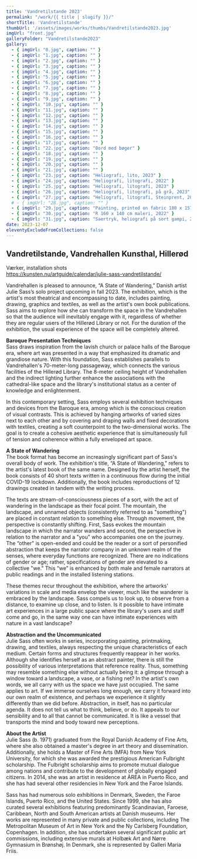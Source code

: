 ```yaml
---
title: 'Vandretilstande 2023'
permalink: "/work/{{ title | slugify }}/"
shortTitle: 'Vandretilstande'
thumbUrl: '/assets/images/works/thumbs/Vandretilstande2023.jpg'
imgUrl: "front.jpg"
galleryFolder: "Vandretilstande2023"
gallery:
  - { imgUrl: "0.jpg", caption: "" }
  - { imgUrl: "1.jpg", caption: "" }
  - { imgUrl: "2.jpg", caption: "" }
  - { imgUrl: "3.jpg", caption: "" }
  - { imgUrl: "4.jpg", caption: "" }
  - { imgUrl: "5.jpg", caption: "" }
  - { imgUrl: "6.jpg", caption: "" }
  - { imgUrl: "7.jpg", caption: "" }
  - { imgUrl: "8.jpg", caption: "" }
  - { imgUrl: "9.jpg", caption: "" }
  - { imgUrl: "10.jpg", caption: "" }
  - { imgUrl: "11.jpg", caption: "" }
  - { imgUrl: "12.jpg", caption: "" }
  - { imgUrl: "13.jpg", caption: "" }
  - { imgUrl: "14.jpg", caption: "" }
  - { imgUrl: "15.jpg", caption: "" }
  - { imgUrl: "16.jpg", caption: "" }
  - { imgUrl: "17.jpg", caption: "" }
  - { imgUrl: "22.jpg", caption: "Bord med bøger" }
  - { imgUrl: "18.jpg", caption: "" }
  - { imgUrl: "19.jpg", caption: "" }
  - { imgUrl: "20.jpg", caption: "" }
  - { imgUrl: "21.jpg", caption: "" }
  - { imgUrl: "23.jpg", caption: "Heliografi, lito, 2023" }
  - { imgUrl: "24.jpg", caption: "Heliografi, litografi, 2022" }
  - { imgUrl: "25.jpg", caption: "Heliografi, litografi, 2023" }
  - { imgUrl: "26.jpg", caption: "Heliografi, litografi, på grå, 2023" }
  - { imgUrl: "27.jpg", caption: "Heliografi, litografi, Steinprent, 2022" }
  # - { imgUrl: "28.jpg", caption: "" }
  - { imgUrl: "29.jpg", caption: "Painting, printed on fabric 180 x 157cm, 2022 nr 3" }
  - { imgUrl: "30.jpg", caption: "R 160 x 140 cm maleri, 2022" }
  - { imgUrl: "31.jpg", caption: "Saertryk, heliografi på sort gampi, 2023. Steinprent" }
date: 2023-12-07
eleventyExcludeFromCollections: false
---
```



<div class="Txt">
  <h2>Vandretilstande, Vandrehallen Kunsthal, Hillerød</h2>
  <p>Værker, installation shots<br/>
  <a href="https://kunsten.nu/artguide/calendar/julie-sass-vandretilstande/" target="_blank">https://kunsten.nu/artguide/calendar/julie-sass-vandretilstande/</a></p>

  Vandrehallen is pleased to announce, “A State of Wandering,” Danish artist Julie Sass’s solo project upcoming in fall 2023. The exhibition, which is the artist's most theatrical and encompassing to date, includes painting, drawing, graphics and textiles, as well as the artist's own book publications. Sass aims to explore how she can transform the space in the Vandrehallen so that the audience will inevitably engage with it, regardless of whether they are regular users of the Hillerød Library or not. For the duration of the exhibition, the usual experience of the space will be completely altered.


  <p><strong>Baroque Presentation Techniques</strong><br/>
  Sass draws inspiration from the lavish church or palace halls of the Baroque era, where art was presented in a way that emphasized its dramatic and grandiose nature. With this foundation, Sass establishes parallels to Vandrehallen's 70-meter-long passageway, which connects the various facilities of the Hillerød Library. The 8-meter ceiling height of Vandrehallen and the indirect lighting further enhance the associations with the cathedral-like space and the library's institutional status as a center of knowledge and enlightenment.</p>
  <p>In this contemporary setting, Sass employs several exhibition techniques and devices from the Baroque era, among which is the conscious creation of visual contrasts. This is achieved by hanging artworks of varied sizes next to each other and by covering and draping walls and fixed decorations with textiles, creating a soft counterpoint to the two-dimensional works. The goal is to create a cohesive aesthetic experience that is simultaneously full of tension and coherence within a fully enveloped art space.</p>
  
  <p><strong>A State of Wandering</strong><br/>
  The book format has become an increasingly significant part of Sass's overall body of work. The exhibition's title, “A State of Wandering," refers to the artist's latest book of the same name. Designed by the artist herself, the book consists of 40 short texts written in a continuous flow during the initial COVID-19 lockdown. Additionally, the book includes reproductions of 12 drawings created in tandem with the writing process.</p>
  <p>The texts are stream-of-consciousness pieces of a sort, with the act of wandering in the landscape as their focal point. The mountain, the landscape, and unnamed objects (consistently referred to as "something") are placed in constant relation to something else. Through movement, the perspective is constantly shifting. First, Sass evokes the mountain landscape in which the narrator wanders and second, the perspective in relation to the narrator and a "you" who accompanies one on the journey. The “other" is open-ended and could be the reader or a sort of personified abstraction that keeps the narrator company in an unknown realm of the senses, where everyday functions are recognized. There are no indications of gender or age; rather, specifications of gender are elevated to a collective "we." This “we” is enhanced by both male and female narrators at public readings and in the installed listening stations.</p>
  <p>These themes recur throughout the exhibition, where the artworks' variations in scale and media envelop the viewer, much like the wanderer is embraced by the landscape. Sass compels us to look up, to observe from a distance, to examine up close, and to listen. Is it possible to have intimate art experiences in a large public space where the library's users and staff come and go, in the same way one can have intimate experiences with nature in a vast landscape?</p>
  
  <p><strong>Abstraction and the Uncommunicated</strong><br/>
  Julie Sass often works in series, incorporating painting, printmaking, drawing, and textiles, always respecting the unique characteristics of each medium. Certain forms and structures frequently reappear in her works. Although she identifies herself as an abstract painter, there is still the possibility of various interpretations that reference reality. Thus, something may resemble something else without actually being it: a glimpse through a window toward a landscape, a vase, or a fishing net? In the artist's own words, we all carry with us the space we have just occupied. The same applies to art. If we immerse ourselves long enough, we carry it forward into our own realm of existence, and perhaps we experience it slightly differently than we did before. Abstraction, in itself, has no particular agenda. It does not tell us what to think, believe, or do. It appeals to our sensibility and to all that cannot be communicated. It is like a vessel that transports the mind and body toward new perceptions.</p>

  <p><strong>About the Artist</strong><br/>
  Julie Sass (b. 1971) graduated from the Royal Danish Academy of Fine Arts, where she also obtained a master's degree in art theory and dissemination. Additionally, she holds a Master of Fine Arts (MFA) from New York University, for which she was awarded the prestigious American Fulbright scholarship. The Fulbright scholarship aims to promote mutual dialogue among nations and contribute to the development of globally engaged citizens. In 2014, she was an artist in residence at ÀREA in Puerto Rico,  and she has had several other residencies in New York and the Faroe Islands.</p>
  <p>Sass has had numerous solo exhibitions in Denmark, Sweden, the Faroe Islands, Puerto Rico, and the United States. Since 1999, she has also curated several exhibitions featuring predominantly Scandinavian, Faroese, Caribbean, North and South American artists at Danish museums. Her works are represented in many private and public collections, including The Metropolitan Museum of Art in New York and the Ny Carlsberg Foundation, Copenhagen. In addition, she has undertaken several significant public art commissions, including extensive murals at Holbæk Art and Nørre Gymnasium in Brønshøj. In Denmark, she is represented by Galleri Maria Friis.</p>

</div>